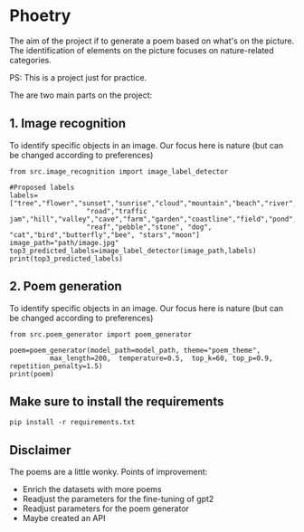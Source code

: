 # Phoetry
The aim of the project if to generate a poem based on what's on the picture. The identification of elements on the picture focuses on nature-related categories. 

PS: This is a project just for practice.

The are two main parts on the project:


## 1. Image recognition
To identify specific objects in an image. Our focus here is nature (but can be changed according to preferences)
```
from src.image_recognition import image_label_detector

#Proposed labels
labels=["tree","flower","sunset","sunrise","cloud","mountain","beach","river","lake","waterfall","forest","grassland","desert","rain","snow",
                   "road","traffic jam","hill","valley","cave","farm","garden","coastline","field","pond","sky","animal","insect","fungi",
                   "reaf","pebble","stone", "dog", "cat","bird","butterfly","bee", "stars","moon"]
image_path="path/image.jpg"
top3_predicted_labels=image_label_detector(image_path,labels)
print(top3_predicted_labels)
```
## 2. Poem generation
To identify specific objects in an image. Our focus here is nature (but can be changed according to preferences)
```
from src.poem_generator import poem_generator

poem=poem_generator(model_path=model_path, theme="poem_theme", 
          max_length=200,  temperature=0.5,  top_k=60, top_p=0.9, repetition_penalty=1.5)
print(poem)
```

## Make sure to install the requirements
```
pip install -r requirements.txt
```
## Disclaimer
The poems are a little wonky.
Points of improvement:
- Enrich the datasets with more poems
- Readjust the parameters for the fine-tuning of gpt2
- Readjust parameters for the poem generator
- Maybe created an API
